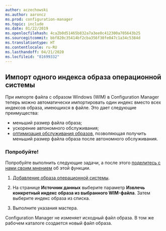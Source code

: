 ```yaml
---
author: aczechowski
ms.author: aaroncz
ms.prod: configuration-manager
ms.topic: include
ms.date: 01/22/2019
ms.openlocfilehash: 4ca2b0d51465b832a7a3ee0c412300a705643b25
ms.sourcegitcommit: bbf820c35414bf2cba356f30fe047c1a34c5384d
ms.translationtype: HT
ms.contentlocale: ru-RU
ms.lasthandoff: 04/21/2020
ms.locfileid: "81699332"
---
```

## <a name="import-a-single-index-of-an-os-image"></a><a name="bkmk_index"></a> Импорт одного индекса образа операционной системы
<!--3719699-->

При импорте файла с образом Windows (WIM) в Configuration Manager теперь можно автоматически импортировать один индекс вместо всех индексов образа, имеющихся в файле. Это дает следующие преимущества:

- меньший размер файла образа;  
- ускорение автономного обслуживания;  
- [оптимизация обслуживания образов](#bkmk_resetbase), позволяющая получить меньший размер файла образа после автономного обслуживания.  


### <a name="try-it-out"></a>Попробуйте!

Попробуйте выполнить следующие задачи, а после этого [поделитесь с нами своим мнением](../../../../understand/find-help.md#product-feedback) об этой функции.

1. [Добавление образа операционной системы](../../../../../osd/get-started/manage-operating-system-images.md#BKMK_AddOSImages).  

2. На странице **Источник данных** выберите параметр **Извлечь конкретный индекс образа из выбранного WIM-файла**. Затем выберите индекс образа из списка.  

3. Выполните указания мастера.

Configuration Manager не изменяет исходный файл образа. В том же рабочем каталоге создается новый файл образа. 

